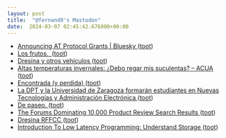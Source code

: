 ```yaml
---
layout: post
title:  "@fernand0's Mastodon"
date:  2024-03-07 02:45:42.676000+00:00
---
```

*  [Announcing AT Protocol Grants \| Bluesky ](https://docs.bsky.app/blog/atproto-grant) ([toot](https://mastodon.social/@fernand0/112052112108707438))
*  [Los frutos.  ](https://avecesunafoto.wordpress.com/2024/03/06/los-frutos-2) ([toot](https://mastodon.social/@fernand0/112050297754646134))
*  [Dresina y otros vehículos ](https://www.flickr.com/photos/fernand0/53564703131) ([toot](https://mastodon.social/@fernand0/112049142674610667))
*  [Altas temperaturas invernales: ¿Debo regar mis suculentas? – ACUA ](https://asociacionacua.org/altas-temperaturas-invernales-debo-regar-mis-suculenta) ([toot](https://mastodon.social/@fernand0/112048459244413876))
*  [Encontrada (y perdida) ](https://avecesunafoto.wordpress.com/2024/03/06/encontrada-y-perdida) ([toot](https://mastodon.social/@fernand0/112048289372414707))
*  [La DPT y la Universidad de Zaragoza formarán estudiantes en Nuevas Tecnologías y Administración Electrónica ](https://www.diariodeteruel.es/teruel/la-dpt-y-la-universidad-de-zaragoza-formaran-estudiantes-en-nuevas-tecnologias-y-administracion-electronic) ([toot](https://mastodon.social/@fernand0/112048196960988936))
*  [De paseo. ](https://avecesunafoto.wordpress.com/2024/03/05/de-paseo-2) ([toot](https://mastodon.social/@fernand0/112044465978378549))
*  [The Forums Dominating 10,000 Product Review Search Results ](https://detailed.com/forum-serps) ([toot](https://mastodon.social/@fernand0/112044114302040575))
*  [Dresina RFFCC ](https://www.flickr.com/photos/fernand0/53564890488) ([toot](https://mastodon.social/@fernand0/112043459398577718))
*  [Introduction To Low Latency Programming: Understand Storage ](https://tech.davidgorski.ca/introduction-to-low-latency-programming-understand-storage) ([toot](https://mastodon.social/@fernand0/112042617288816975))
